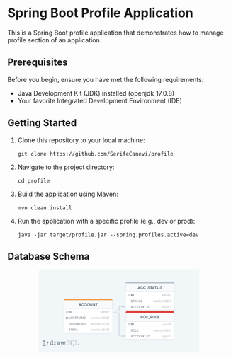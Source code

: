 # Spring Boot Profile Application

This is a Spring Boot profile application that demonstrates how to manage profile section of an application.

## Prerequisites

Before you begin, ensure you have met the following requirements:

- Java Development Kit (JDK) installed (openjdk_17.0.8)
- Your favorite Integrated Development Environment (IDE)

## Getting Started

1. Clone this repository to your local machine:

   ```shell
   git clone https://github.com/SerifeCanevi/profile
   ```

2. Navigate to the project directory:

   ```shell
   cd profile
   ```

3. Build the application using Maven:

   ```shell
   mvn clean install
   ```

4. Run the application with a specific profile (e.g., dev or prod):

   ```shell
   java -jar target/profile.jar --spring.profiles.active=dev
   ```

## Database Schema
<p align="center" width="100%">
  <img src="https://github.com/SerifeCanevi/profile/blob/9648fd6d255ec0470e4dad95eeab26668d696348/src/main/resources/db/drawSQL-profile-micro.png" 
    width="72%" />
</p>
